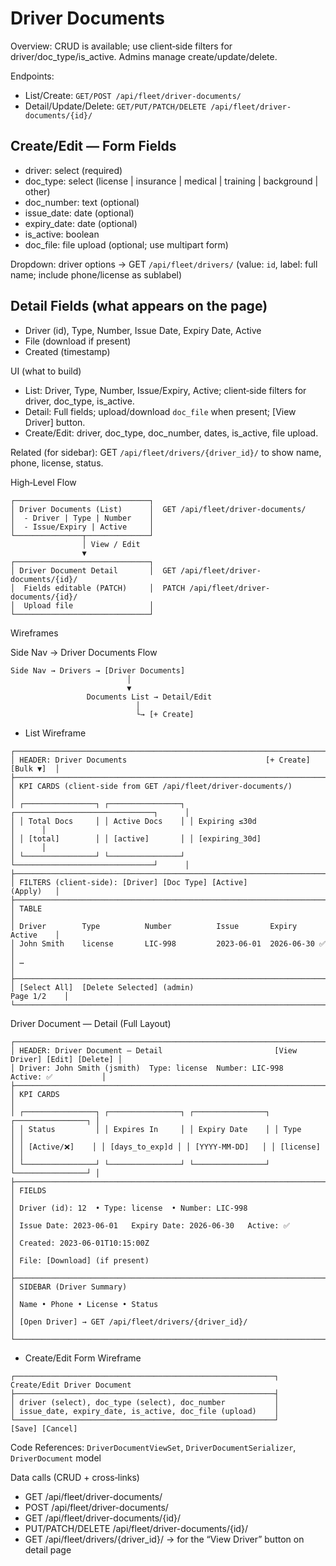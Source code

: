 # Driver Documents

Overview: CRUD is available; use client‑side filters for driver/doc_type/is_active. Admins manage create/update/delete.

Endpoints:
- List/Create: `GET/POST /api/fleet/driver-documents/`
- Detail/Update/Delete: `GET/PUT/PATCH/DELETE /api/fleet/driver-documents/{id}/`

## Create/Edit — Form Fields

- driver: select (required)
- doc_type: select (license | insurance | medical | training | background | other)
- doc_number: text (optional)
- issue_date: date (optional)
- expiry_date: date (optional)
- is_active: boolean
- doc_file: file upload (optional; use multipart form)

Dropdown: driver options → GET `/api/fleet/drivers/` (value: `id`, label: full name; include phone/license as sublabel)

## Detail Fields (what appears on the page)

- Driver (id), Type, Number, Issue Date, Expiry Date, Active
- File (download if present)
- Created (timestamp)

UI (what to build)
- List: Driver, Type, Number, Issue/Expiry, Active; client‑side filters for driver, doc_type, is_active.
- Detail: Full fields; upload/download `doc_file` when present; [View Driver] button.
- Create/Edit: driver, doc_type, doc_number, dates, is_active, file upload.

Related (for sidebar): GET `/api/fleet/drivers/{driver_id}/` to show name, phone, license, status.

High‑Level Flow

```
┌──────────────────────────────┐
│ Driver Documents (List)      │  GET /api/fleet/driver-documents/
│  - Driver | Type | Number    │
│  - Issue/Expiry | Active     │
└───────────────┬──────────────┘
                │ View / Edit
                ▼
┌──────────────────────────────┐
│ Driver Document Detail       │  GET /api/fleet/driver-documents/{id}/
│  Fields editable (PATCH)     │  PATCH /api/fleet/driver-documents/{id}/
│  Upload file                 │
└──────────────────────────────┘
```

Wireframes

Side Nav → Driver Documents Flow

```
Side Nav → Drivers → [Driver Documents]
                          │
                          ▼
                 Documents List → Detail/Edit
                            │
                            └→ [+ Create]
```

- List Wireframe

```
┌─────────────────────────────────────────────────────────────────────────────┐
│ HEADER: Driver Documents                               [+ Create] [Bulk ▼]  │
├─────────────────────────────────────────────────────────────────────────────┤
│ KPI CARDS (client‑side from GET /api/fleet/driver-documents/)               │
│ ┌────────────────┐ ┌────────────────┐ ┌───────────────────────────────┐      │
│ │ Total Docs     │ │ Active Docs    │ │ Expiring ≤30d                │      │
│ │ [total]        │ │ [active]       │ │ [expiring_30d]               │      │
│ └────────────────┘ └────────────────┘ └───────────────────────────────┘      │
├─────────────────────────────────────────────────────────────────────────────┤
│ FILTERS (client‑side): [Driver] [Doc Type] [Active]                (Apply)   │
├─────────────────────────────────────────────────────────────────────────────┤
│ TABLE                                                                        │
│ Driver        Type          Number          Issue       Expiry     Active    │
│ John Smith    license       LIC-998         2023-06-01  2026-06-30 ✅        │
│ …                                                                             │
├─────────────────────────────────────────────────────────────────────────────┤
│ [Select All]  [Delete Selected] (admin)                          Page 1/2    │
└─────────────────────────────────────────────────────────────────────────────┘
```

Driver Document — Detail (Full Layout)

```
┌─────────────────────────────────────────────────────────────────────────────┐
│ HEADER: Driver Document — Detail                         [View Driver] [Edit] [Delete] │
│ Driver: John Smith (jsmith)  Type: license  Number: LIC-998    Active: ✅           │
├─────────────────────────────────────────────────────────────────────────────┤
│ KPI CARDS                                                                    │
│ ┌────────────────┐ ┌────────────────┐ ┌────────────────┐ ┌────────────────┐ │
│ │ Status         │ │ Expires In     │ │ Expiry Date    │ │ Type           │ │
│ │ [Active/❌]    │ │ [days_to_exp]d │ │ [YYYY-MM-DD]   │ │ [license]      │ │
│ └────────────────┘ └────────────────┘ └────────────────┘ └────────────────┘ │
├─────────────────────────────────────────────────────────────────────────────┤
│ FIELDS                                                                        │
│ Driver (id): 12  • Type: license  • Number: LIC-998                           │
│ Issue Date: 2023-06-01   Expiry Date: 2026-06-30   Active: ✅                  │
│ Created: 2023-06-01T10:15:00Z                                                 │
│ File: [Download] (if present)                                                 │
├─────────────────────────────────────────────────────────────────────────────┤
│ SIDEBAR (Driver Summary)                                                      │
│ Name • Phone • License • Status                                              │
│ [Open Driver] → GET /api/fleet/drivers/{driver_id}/                          │
└─────────────────────────────────────────────────────────────────────────────┘
```

- Create/Edit Form Wireframe

```
┌──────────────────────────────────────────────────────────┐
Create/Edit Driver Document
├──────────────────────────────────────────────────────────┤
│ driver (select), doc_type (select), doc_number           │
│ issue_date, expiry_date, is_active, doc_file (upload)    │
└──────────────────────────────────────────────────────────┘
[Save] [Cancel]
```

Code References: `DriverDocumentViewSet`, `DriverDocumentSerializer`, `DriverDocument` model

Data calls (CRUD + cross‑links)
- GET /api/fleet/driver-documents/
- POST /api/fleet/driver-documents/
- GET /api/fleet/driver-documents/{id}/
- PUT/PATCH/DELETE /api/fleet/driver-documents/{id}/
- GET /api/fleet/drivers/{driver_id}/  → for the “View Driver” button on detail page
